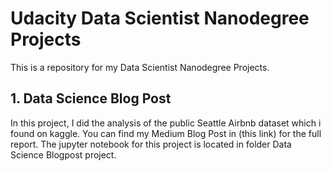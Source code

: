 #  Udacity Data Scientist Nanodegree Projects  #

This is a repository for my Data Scientist Nanodegree Projects.

## 1. Data Science Blog Post ##
In this project, I did the analysis of the public Seattle Airbnb dataset which i found on kaggle. You can find my Medium Blog Post in (this link) for the full report. The jupyter notebook for this project is located in folder Data Science Blogpost project.

